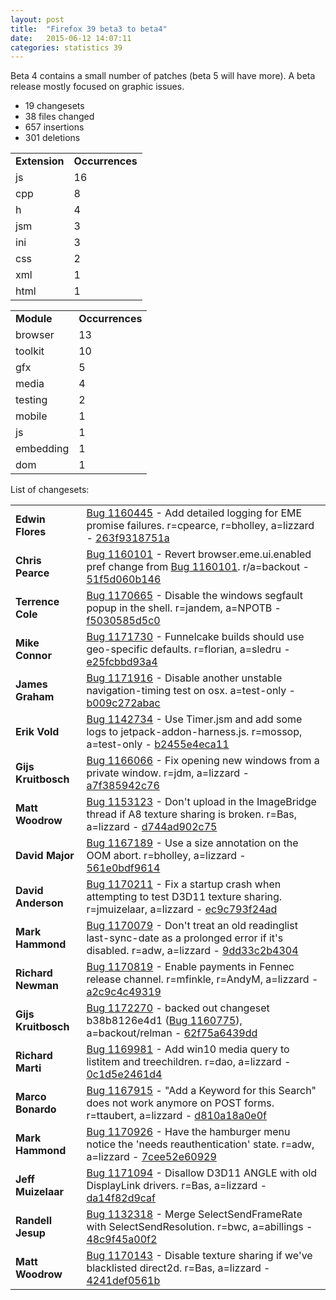 ```yaml
---
layout: post
title:  "Firefox 39 beta3 to beta4"
date:   2015-06-12 14:07:11
categories: statistics 39
---
```


Beta 4 contains a small number of patches (beta 5 will have more). A beta release mostly focused on graphic issues.

<p>
<ul>
<li>19 changesets</li>
<li>38 files changed</li>
<li>657 insertions</li>
<li>301 deletions</li>
</ul>
</p>
<p>
<table><tr><td><strong>Extension</strong></td><td><strong>Occurrences</strong></td></tr>
<tr><td>js</td><td>16</td></tr>
<tr><td>cpp</td><td>8</td></tr>
<tr><td>h</td><td>4</td></tr>
<tr><td>jsm</td><td>3</td></tr>
<tr><td>ini</td><td>3</td></tr>
<tr><td>css</td><td>2</td></tr>
<tr><td>xml</td><td>1</td></tr>
<tr><td>html</td><td>1</td></tr>
</table>
</p>
<p>
<table><tr><td><strong>Module</strong></td><td><strong>Occurrences</strong></td></tr>
<tr><td>browser</td><td>13</td></tr>
<tr><td>toolkit</td><td>10</td></tr>
<tr><td>gfx</td><td>5</td></tr>
<tr><td>media</td><td>4</td></tr>
<tr><td>testing</td><td>2</td></tr>
<tr><td>mobile</td><td>1</td></tr>
<tr><td>js</td><td>1</td></tr>
<tr><td>embedding</td><td>1</td></tr>
<tr><td>dom</td><td>1</td></tr>
</table>
</p>
<p>List of changesets:
<table>
<tr><td><strong>Edwin Flores</strong></td><td><a href="https://bugzilla.mozilla.org/1160445">Bug 1160445</a> - Add detailed logging for EME promise failures. r=cpearce, r=bholley, a=lizzard - <a href="https://hg.mozilla.org/releases/mozilla-beta/rev/263f9318751a">263f9318751a</a></td></tr>
<tr><td><strong>Chris Pearce</strong></td><td><a href="https://bugzilla.mozilla.org/1160101">Bug 1160101</a> - Revert browser.eme.ui.enabled pref change from <a href="https://bugzilla.mozilla.org/1160101">Bug 1160101</a>. r/a=backout - <a href="https://hg.mozilla.org/releases/mozilla-beta/rev/51f5d060b146">51f5d060b146</a></td></tr>
<tr><td><strong>Terrence Cole</strong></td><td><a href="https://bugzilla.mozilla.org/1170665">Bug 1170665</a> - Disable the windows segfault popup in the shell. r=jandem, a=NPOTB - <a href="https://hg.mozilla.org/releases/mozilla-beta/rev/f5030585d5c0">f5030585d5c0</a></td></tr>
<tr><td><strong>Mike Connor</strong></td><td><a href="https://bugzilla.mozilla.org/1171730">Bug 1171730</a> - Funnelcake builds should use geo-specific defaults. r=florian, a=sledru - <a href="https://hg.mozilla.org/releases/mozilla-beta/rev/e25fcbbd93a4">e25fcbbd93a4</a></td></tr>
<tr><td><strong>James Graham</strong></td><td><a href="https://bugzilla.mozilla.org/1171916">Bug 1171916</a> - Disable another unstable navigation-timing test on osx. a=test-only - <a href="https://hg.mozilla.org/releases/mozilla-beta/rev/b009c272abac">b009c272abac</a></td></tr>
<tr><td><strong>Erik Vold</strong></td><td><a href="https://bugzilla.mozilla.org/1142734">Bug 1142734</a> - Use Timer.jsm and add some logs to jetpack-addon-harness.js. r=mossop, a=test-only - <a href="https://hg.mozilla.org/releases/mozilla-beta/rev/b2455e4eca11">b2455e4eca11</a></td></tr>
<tr><td><strong>Gijs Kruitbosch</strong></td><td><a href="https://bugzilla.mozilla.org/1166066">Bug 1166066</a> - Fix opening new windows from a private window. r=jdm, a=lizzard - <a href="https://hg.mozilla.org/releases/mozilla-beta/rev/a7f385942c76">a7f385942c76</a></td></tr>
<tr><td><strong>Matt Woodrow</strong></td><td><a href="https://bugzilla.mozilla.org/1153123">Bug 1153123</a> - Don't upload in the ImageBridge thread if A8 texture sharing is broken. r=Bas, a=lizzard - <a href="https://hg.mozilla.org/releases/mozilla-beta/rev/d744ad902c75">d744ad902c75</a></td></tr>
<tr><td><strong>David Major</strong></td><td><a href="https://bugzilla.mozilla.org/1167189">Bug 1167189</a> - Use a size annotation on the OOM abort. r=bholley, a=lizzard - <a href="https://hg.mozilla.org/releases/mozilla-beta/rev/561e0bdf9614">561e0bdf9614</a></td></tr>
<tr><td><strong>David Anderson</strong></td><td><a href="https://bugzilla.mozilla.org/1170211">Bug 1170211</a> - Fix a startup crash when attempting to test D3D11 texture sharing. r=jmuizelaar, a=lizzard - <a href="https://hg.mozilla.org/releases/mozilla-beta/rev/ec9c793f24ad">ec9c793f24ad</a></td></tr>
<tr><td><strong>Mark Hammond</strong></td><td><a href="https://bugzilla.mozilla.org/1170079">Bug 1170079</a> - Don't treat an old readinglist last-sync-date as a prolonged error if it's disabled. r=adw, a=lizzard - <a href="https://hg.mozilla.org/releases/mozilla-beta/rev/9dd33c2b4304">9dd33c2b4304</a></td></tr>
<tr><td><strong>Richard Newman</strong></td><td><a href="https://bugzilla.mozilla.org/1170819">Bug 1170819</a> - Enable payments in Fennec release channel. r=mfinkle, r=AndyM, a=lizzard - <a href="https://hg.mozilla.org/releases/mozilla-beta/rev/a2c9c4c49319">a2c9c4c49319</a></td></tr>
<tr><td><strong>Gijs Kruitbosch</strong></td><td><a href="https://bugzilla.mozilla.org/1172270">Bug 1172270</a> - backed out changeset b38b8126e4d1 (<a href="https://bugzilla.mozilla.org/1160775">Bug 1160775</a>), a=backout/relman - <a href="https://hg.mozilla.org/releases/mozilla-beta/rev/62f75a6439dd">62f75a6439dd</a></td></tr>
<tr><td><strong>Richard Marti</strong></td><td><a href="https://bugzilla.mozilla.org/1169981">Bug 1169981</a> - Add win10 media query to listitem and treechildren. r=dao, a=lizzard - <a href="https://hg.mozilla.org/releases/mozilla-beta/rev/0c1d5e2461d4">0c1d5e2461d4</a></td></tr>
<tr><td><strong>Marco Bonardo</strong></td><td><a href="https://bugzilla.mozilla.org/1167915">Bug 1167915</a> - &quot;Add a Keyword for this Search&quot; does not work anymore on POST forms. r=ttaubert, a=lizzard - <a href="https://hg.mozilla.org/releases/mozilla-beta/rev/d810a18a0e0f">d810a18a0e0f</a></td></tr>
<tr><td><strong>Mark Hammond</strong></td><td><a href="https://bugzilla.mozilla.org/1170926">Bug 1170926</a> - Have the hamburger menu notice the 'needs reauthentication' state. r=adw, a=lizzard - <a href="https://hg.mozilla.org/releases/mozilla-beta/rev/7cee52e60929">7cee52e60929</a></td></tr>
<tr><td><strong>Jeff Muizelaar</strong></td><td><a href="https://bugzilla.mozilla.org/1171094">Bug 1171094</a> - Disallow D3D11 ANGLE with old DisplayLink drivers. r=Bas, a=lizzard - <a href="https://hg.mozilla.org/releases/mozilla-beta/rev/da14f82d9caf">da14f82d9caf</a></td></tr>
<tr><td><strong>Randell Jesup</strong></td><td><a href="https://bugzilla.mozilla.org/1132318">Bug 1132318</a> - Merge SelectSendFrameRate with SelectSendResolution. r=bwc, a=abillings - <a href="https://hg.mozilla.org/releases/mozilla-beta/rev/48c9f45a00f2">48c9f45a00f2</a></td></tr>
<tr><td><strong>Matt Woodrow</strong></td><td><a href="https://bugzilla.mozilla.org/1170143">Bug 1170143</a> - Disable texture sharing if we've blacklisted direct2d. r=Bas, a=lizzard - <a href="https://hg.mozilla.org/releases/mozilla-beta/rev/4241def0561b">4241def0561b</a></td></tr>
</table>
</p>
